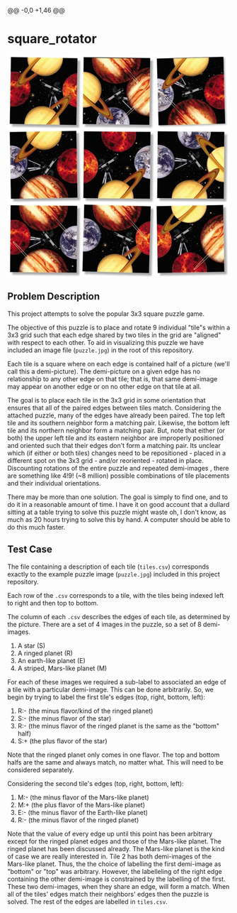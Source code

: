@@ -0,0 +1,46 @@
# square_rotator

<img src="./puzzle.jpg" width="500"/>

## Problem Description

This project attempts to solve the popular 3x3 square puzzle game.

The objective of this puzzle is to place and rotate 9 individual "tile"s within a 3x3 grid such that each edge shared by two tiles in the grid are "aligned" with respect to each other. To aid in visualizing this puzzle we have included an image file (`puzzle.jpg`) in the root of this repository.

Each tile is a square where on each edge is contained half of a picture (we'll call this a demi-picture). The demi-picture on a given edge has no relationship to any other edge on that tile; that is, that same demi-image may appear on another edge or on no other edge on that tile at all.

The goal is to place each tile in the 3x3 grid in some orientation that ensures that all of the paired edges between tiles match. Considering the attached puzzle, many of the edges have already been paired. The top left tile and its southern neighbor form a matching pair. Likewise, the bottom left tile and its northern neighbor form a matching pair. But, note that either (or both) the upper left tile and its eastern neighbor are improperly positioned and oriented such that their edges don't form a matching pair. Its unclear which (if either or both tiles) changes need to be repositioned - placed in a different spot on the 3x3 grid - and/or reoriented - rotated in place. Discounting rotations of the entire puzzle and repeated demi-images , there are something like 4!9! (~8 million) possible combinations of tile placements and their individual orientations.

There may be more than one solution. The goal is simply to find one, and to do it in a reasonable amount of time. I have it on good account that a dullard sitting at a table trying to solve this puzzle might waste oh, I don't know, as much as 20 hours trying to solve this by hand. A computer should be able to do this much faster.

## Test Case

The file containing a description of each tile (`tiles.csv`) corresponds exactly to the example puzzle image (`puzzle.jpg`) included in this project repository.

Each row of the `.csv` corresponds to a tile, with the tiles being indexed left to right and then top to bottom.

The column of each `.csv` describes the edges of each tile, as determined by the picture. There are a set of 4 images in the puzzle, so a set of 8 demi-images.

1. A star (S)
1. A ringed planet (R)
1. An earth-like planet (E)
1. A striped, Mars-like planet (M)

For each of these images we required a sub-label to associated an edge of a tile with a particular demi-image. This can be done arbitrarily. So, we begin by trying to label the first tile's edges (top, right, bottom, left):

1. R:- (the minus flavor/kind of the ringed planet)
1. S:- (the minus flavor of the star)
1. R:- (the minus flavor of the ringed planet is the same as the "bottom" half)
1. S:+ (the plus flavor of the star)

Note that the ringed planet only comes in one flavor. The top and bottom halfs are the same and always match, no matter what. This will need to be considered separately.

Considering the second tile's edges (top, right, bottom, left):

1. M:- (the minus flavor of the Mars-like planet)
1. M:+ (the plus flavor of the Mars-like planet)
1. E:- (the minus flavor of the Earth-like planet)
1. R:- (the minus flavor of the ringed planet)

Note that the value of every edge up until this point has been arbitrary except for the ringed planet edges and those of the Mars-like planet. The ringed planet has been discussed already. The Mars-like planet is the kind of case we are really interested in. Tile 2 has both demi-images of the Mars-like planet. Thus, the the choice of labelling the first demi-image as "bottom" or "top" was arbitrary. However, the labelleling of the right edge containing the other demi-image is constrained by the labelling of the first. These two demi-images, when they share an edge, will form a match. When all of the tiles' edges match their neighbors' edges then the puzzle is solved. The rest of the edges are labelled in `tiles.csv`.